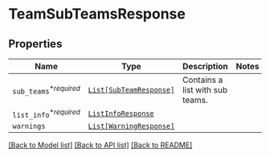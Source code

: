 # TeamSubTeamsResponse



## Properties
Name | Type | Description | Notes
------------ | ------------- | ------------- | -------------
| `sub_teams`<sup>*_required_</sup> | [```List[SubTeamResponse]```](SubTeamResponse.md) |  Contains a list with sub teams.  |  |
| `list_info`<sup>*_required_</sup> | [```ListInfoResponse```](ListInfoResponse.md) |    |  |
| `warnings` | [```List[WarningResponse]```](WarningResponse.md) |    |  |

[[Back to Model list]](../README.md#documentation-for-models) [[Back to API list]](../README.md#documentation-for-api-endpoints) [[Back to README]](../README.md)

